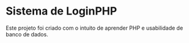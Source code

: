 # Sistema de LoginPHP 

Este projeto foi criado com o intuito de aprender PHP e usabilidade de banco de dados.
